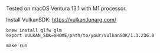 Tested on macOS Ventura 13.1 with M1 processor.

Install VulkanSDK: https://vulkan.lunarg.com/

```
brew install glfw glm
export VULKAN_SDK=$HOME/path/to/your/VulkanSDK/1.3.236.0

make run
```
